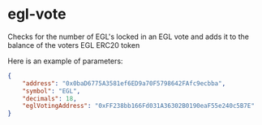# egl-vote

Checks for the number of EGL's locked in an EGL vote and adds it to the balance of the 
voters EGL ERC20 token

Here is an example of parameters:

```json
{
    "address": "0x0baD6775A3581ef6ED9a70F5798642FAfc9ecbba",
    "symbol": "EGL",
    "decimals": 18,
    "eglVotingAddress": "0xFF238bb166Fd031A36302B0190eaF55e240c5B7E"
}
```
